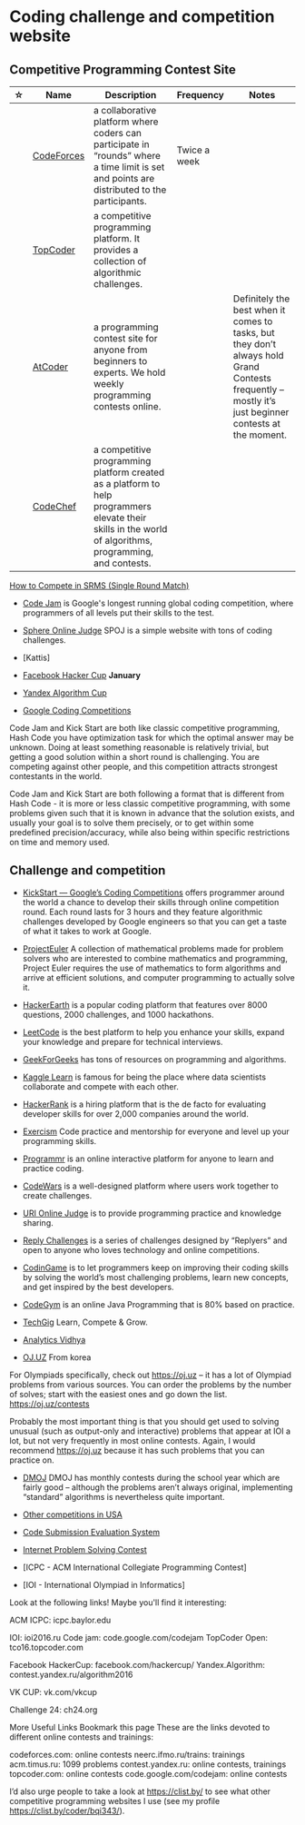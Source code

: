 # Coding challenge and competition website

## Competitive Programming Contest Site

| ☆   | Name                                            | Description                                                                                                                                              | Frequency    | Notes                                                                                                                                                |
| --- | ----------------------------------------------- | -------------------------------------------------------------------------------------------------------------------------------------------------------- | ------------ | ---------------------------------------------------------------------------------------------------------------------------------------------------- |
|     | [CodeForces](https://codeforces.com/)           | a collaborative platform where coders can participate in “rounds” where a time limit is set and points are distributed to the participants.              | Twice a week |                                                                                                                                                      |
|     | [TopCoder](https://www.topcoder.com/challenges) | a competitive programming platform. It provides a collection of algorithmic challenges.                                                                  |              |                                                                                                                                                      |
|     | [AtCoder](https://atcoder.jp/)                  | a programming contest site for anyone from beginners to experts. We hold weekly programming contests online.                                             |              | Definitely the best when it comes to tasks, but they don’t always hold Grand Contests frequently – mostly it’s just beginner contests at the moment. |
|     | [CodeChef](https://www.codechef.com/)           | a competitive programming platform created as a platform to help programmers elevate their skills in the world of algorithms, programming, and contests. |              |                                                                                                                                                      |

[How to Compete in SRMS (Single Round Match)](https://www.topcoder.com/thrive/articles/How%20To%20Compete%20in%20SRMs)

-   [Code Jam](https://codingcompetitions.withgoogle.com/codejam) is Google's longest running global coding competition, where programmers of all levels put their skills to the test.

-   [Sphere Online Judge](http://www.spoj.com/) SPOJ is a simple website with tons of coding challenges.

-   [Kattis]

-   [Facebook Hacker Cup]() **January**

-   [Yandex Algorithm Cup](https://yandex.com/cup/algorithm/)

-   [Google Coding Competitions](https://codingcompetitions.withgoogle.com/)

Code Jam and Kick Start are both like classic competitive programming, Hash Code you have optimization task for which the optimal answer may be unknown. Doing at least something reasonable is relatively trivial, but getting a good solution within a short round is challenging. You are competing against other people, and this competition attracts strongest contestants in the world.

Code Jam and Kick Start are both following a format that is different from Hash Code - it is more or less classic competitive programming, with some problems given such that it is known in advance that the solution exists, and usually your goal is to solve them precisely, or to get within some predefined precision/accuracy, while also being within specific restrictions on time and memory used.

## Challenge and competition

-   [KickStart — Google’s Coding Competitions](https://codingcompetitions.withgoogle.com/kickstart/about) offers programmer around the world a chance to develop their skills through online competition round. Each round lasts for 3 hours and they feature algorithmic challenges developed by Google engineers so that you can get a taste of what it takes to work at Google.

-   [ProjectEuler](https://projecteuler.net/archives) A collection of mathematical problems made for problem solvers who are interested to combine mathematics and programming, Project Euler requires the use of mathematics to form algorithms and arrive at efficient solutions, and computer programming to actually solve it.

-   [HackerEarth](https://www.hackerearth.com/) is a popular coding platform that features over 8000 questions, 2000 challenges, and 1000 hackathons.

-   [LeetCode](https://leetcode.com/problemset/all/) is the best platform to help you enhance your skills, expand your knowledge and prepare for technical interviews.

-   [GeekForGeeks](https://www.geeksforgeeks.org/puzzles/) has tons of resources on programming and algorithms.

-   [Kaggle Learn](https://www.kaggle.com/learn/overview) is famous for being the place where data scientists collaborate and compete with each other.

-   [HackerRank](https://www.hackerrank.com/) is a hiring platform that is the de facto for evaluating developer skills for over 2,000 companies around the world.

-   [Exercism](https://exercism.io/) Code practice and mentorship for everyone and level up your programming skills.

-   [Programmr](http://www.programmr.com/exercises) is an online interactive platform for anyone to learn and practice coding.

-   [CodeWars](https://www.codewars.com/) is a well-designed platform where users work together to create challenges.

-   [URI Online Judge](https://www.urionlinejudge.com.br/) is to provide programming practice and knowledge sharing.

-   [Reply Challenges](https://challenges.reply.com/) is a series of challenges designed by “Replyers” and open to anyone who loves technology and online competitions.

-   [CodinGame](https://www.codingame.com/start) is to let programmers keep on improving their coding skills by solving the world’s most challenging problems, learn new concepts, and get inspired by the best developers.

-   [CodeGym](https://codegym.cc/) is an online Java Programming that is 80% based on practice.

-   [TechGig](https://www.techgig.com/) Learn, Compete & Grow.

-   [Analytics Vidhya](https://www.analyticsvidhya.com/myfeed/)

-   [OJ.UZ](https://oj.uz/problems) From korea

For Olympiads specifically, check out https://oj.uz – it has a lot of Olympiad problems from various sources. You can order the problems by the number of solves; start with the easiest ones and go down the list. https://oj.uz/contests

Probably the most important thing is that you should get used to solving unusual (such as output-only and interactive) problems that appear at IOI a lot, but not very frequently in most online contests. Again, I would recommend https://oj.uz because it has such problems that you can practice on.

-   [DMOJ](https://dmoj.ca/) DMOJ has monthly contests during the school year which are fairly good – although the problems aren’t always original, implementing “standard” algorithms is nevertheless quite important.

-   [Other competitions in USA](https://usaco-guide.vercel.app/general/resources-usa)

-   [Code Submission Evaluation System](https://cses.fi/)

-   [Internet Problem Solving Contest](https://ipsc.ksp.sk/)

-   [ICPC - ACM International Collegiate Programming Contest]

-   [IOI - International Olympiad in Informatics]

Look at the following links! Maybe you'll find it interesting:

ACM ICPC: icpc.baylor.edu

IOI: ioi2016.ru
Code jam: code.google.com/codejam
TopCoder Open: tco16.topcoder.com

Facebook HackerCup: facebook.com/hackercup/
Yandex.Algorithm: contest.yandex.ru/algorithm2016

VK CUP: vk.com/vkcup

Challenge 24: ch24.org

More Useful Links
Bookmark this page
These are the links devoted to different online contests and trainings:

codeforces.com: online contests
neerc.ifmo.ru/trains: trainings
acm.timus.ru: 1099 problems
contest.yandex.ru: online contests, trainings
topcoder.com: online contests
code.google.com/codejam: online contests

I’d also urge people to take a look at https://clist.by/ to see what other competitive programming websites I use (see my profile https://clist.by/coder/bqi343/).
